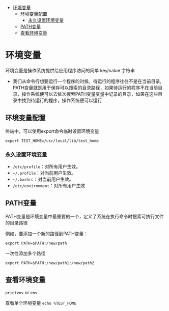 - [环境变量](#环境变量)
  - [环境变量配置](#环境变量配置)
    - [永久设置环境变量](#永久设置环境变量)
  - [PATH变量](#path变量)
  - [查看环境变量](#查看环境变量)

# 环境变量

环境变量是操作系统提供给应用程序访问的简单 key/value 字符串

- 我们从命令行想要运行一个程序的时候，待运行的程序往往不是在当前目录, PATH变量就是用于保存可以搜索的目录路径，如果待运行的程序不在当前目录，操作系统便可以去依次搜索PATH变量变量中记录的目录，如果在这些目录中找到待运行的程序，操作系统便可以运行

## 环境变量配置

终端中，可以使用export命令临时设置环境变量

```shell
export TEST_HOME=/usr/local/lib/test_home
```

### 永久设置环境变量

- `/etc/profile`：对所有用户生效。
- `~/.profile`：对当前用户生效。
- `~/.bashrc`：对当前用户生效。
- `/etc/environment`：对所有用户生效

## PATH变量

PATH变量是环境变量中最重要的一个，定义了系统在执行命令时搜索可执行文件的目录路径

例如，要添加一个新的路径到PATH变量：

```shell
export PATH=$PATH:/new/path
```

一次性添加多个路径

```shell
export PATH=$PATH:/new/path1:/new/path2
```

## 查看环境变量

`printenv` or `env`


查看单个环境变量 `echo %TEST_HOME`
